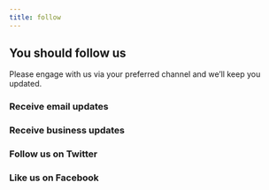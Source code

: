 ```yaml
---
title: follow
---
```


## You should follow us

Please engage with us via your preferred channel and we’ll keep you updated.

### Receive email updates

### Receive business updates

### Follow us on Twitter

### Like us on Facebook

